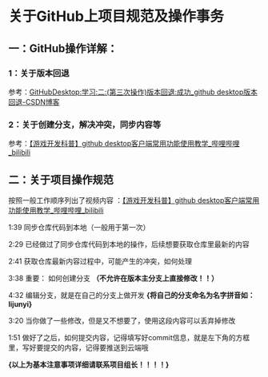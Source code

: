 # 关于GitHub上项目规范及操作事务

## 一：GitHub操作详解：

### 1：关于版本回退

参考：[GitHubDesktop:学习:二:(第三次操作)版本回退:成功_github desktop版本回退-CSDN博客](https://blog.csdn.net/qq_40544338/article/details/118936148)



### 2：关于创建分支，解决冲突，同步内容等

参考：[【游戏开发科普】github desktop客户端常用功能使用教学_哔哩哔哩_bilibili](https://www.bilibili.com/video/BV1bK411V7iq/?spm_id_from=333.337.search-card.all.click&vd_source=ab4f517f4ced6e7a51aaf06ce1a0045a)





## 二：关于项目操作规范

按照一般工作顺序列出了视频内容 ：[【游戏开发科普】github desktop客户端常用功能使用教学_哔哩哔哩_bilibili](https://www.bilibili.com/video/BV1bK411V7iq/?spm_id_from=333.337.search-card.all.click&vd_source=ab4f517f4ced6e7a51aaf06ce1a0045a)

1:39 同步仓库代码到本地（一般用于第一次） 

2:29 已经做过了同步仓库代码到本地的操作，后续想要获取仓库里最新的内容 

2:41 获取仓库最新内容过程中，可能产生的冲突，如何处理 

3:38 重要： 如何创建分支 **（不允许在版本主分支上直接修改！！）**

 4:32 编辑分支，就是在自己的分支上做开发 **{将自己的分支命名为名字拼音如：lijunyi}**

3:20 当你做了一些修改，但是又不想要了，使用这段内容可以丢弃掉修改 

1:51 做好了之后，如何提交内容，记得填写好commit信息，就是左下角的方框里，写好要提交的内容，记得要推送到云端哦

**{以上为基本注意事项详细请联系项目组长！！！！}**